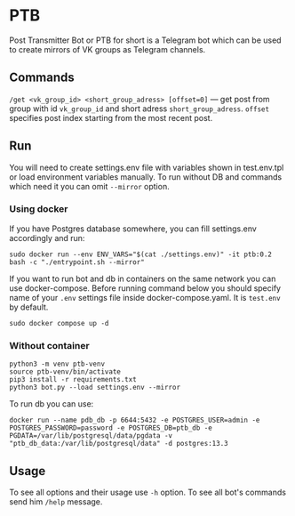 # PTB

Post Transmitter Bot or PTB for short is a Telegram bot
which can be used to create mirrors of VK groups as 
Telegram channels.

## Commands
`/get <vk_group_id> <short_group_adress> [offset=0]` &mdash;
get post from group with id `vk_group_id` and short adress `short_group_adress`.
`offset` specifies post index starting from the most recent post.

## Run
You will need to create settings.env file with variables 
shown in test.env.tpl or load environment variables manually.
To run without DB and commands which need it you can 
omit `--mirror` option.

### Using docker
If you have Postgres database somewhere, you can fill settings.env accordingly and run:
```
sudo docker run --env ENV_VARS="$(cat ./settings.env)" -it ptb:0.2 bash -c "./entrypoint.sh --mirror"
```
If you want to run bot and db in containers on the same network you can use docker-compose. 
Before running command below you should specify name of your `.env` settings file inside 
docker-compose.yaml. It is `test.env` by default.
```
sudo docker compose up -d
```

### Without container 
```
python3 -m venv ptb-venv
source ptb-venv/bin/activate 
pip3 install -r requirements.txt
python3 bot.py --load settings.env --mirror
```

To run db you can use:
```
docker run --name pdb_db -p 6644:5432 -e POSTGRES_USER=admin -e POSTGRES_PASSWORD=password -e POSTGRES_DB=ptb_db -e PGDATA=/var/lib/postgresql/data/pgdata -v "ptb_db_data:/var/lib/postgresql/data" -d postgres:13.3
```

## Usage
To see all options and their usage use `-h` option.
To see all bot's commands send him `/help` message.
